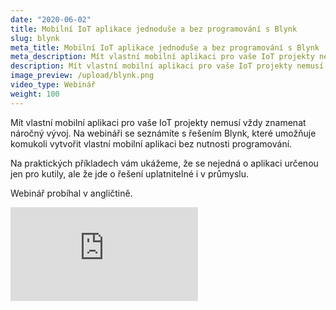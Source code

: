 ```yaml
---
date: "2020-06-02"
title: Mobilní IoT aplikace jednoduše a bez programování s Blynk
slug: blynk
meta_title: Mobilní IoT aplikace jednoduše a bez programování s Blynk | HARDWARIO Akademie
meta_description: Mít vlastní mobilní aplikaci pro vaše IoT projekty nemusí vždy znamenat náročný vývoj. Na webináři se seznámíte s řešením Blynk
description: Mít vlastní mobilní aplikaci pro vaše IoT projekty nemusí vždy znamenat náročný vývoj. Na webináři se seznámíte s řešením Blynk
image_preview: /upload/blynk.png
video_type: Webinář
weight: 100
---
```


Mít vlastní mobilní aplikaci pro vaše IoT projekty nemusí vždy znamenat náročný vývoj. Na webináři se seznámíte s řešením Blynk, které umožňuje komukoli vytvořit vlastní mobilní aplikaci bez nutnosti programování.

Na praktických příkladech vám ukážeme, že se nejedná o aplikaci určenou jen pro kutily, ale že jde o řešení uplatnitelné i v průmyslu.

Webinář probíhal v angličtině.

<div class = "video-container">
<iframe src="https://www.youtube-nocookie.com/embed/1dL2FGO9p5Y?modestbranding=1&amp;showinfo=0&amp;rel=0&amp;html5=1&amp;widgetid=2" frameborder="0" allow="accelerometer; autoplay; encrypted-media; gyroscope; picture-in-picture" allowfullscreen></iframe>
</div>
